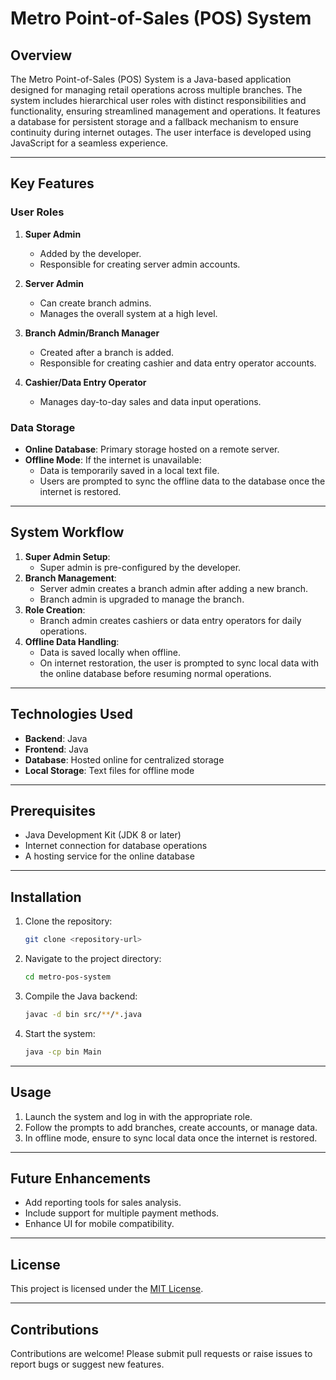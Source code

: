 # Metro Point-of-Sales (POS) System

## Overview
The Metro Point-of-Sales (POS) System is a Java-based application designed for managing retail operations across multiple branches. The system includes hierarchical user roles with distinct responsibilities and functionality, ensuring streamlined management and operations. It features a database for persistent storage and a fallback mechanism to ensure continuity during internet outages. The user interface is developed using JavaScript for a seamless experience.

---

## Key Features

### User Roles
1. **Super Admin**
   - Added by the developer.
   - Responsible for creating server admin accounts.

2. **Server Admin**
   - Can create branch admins.
   - Manages the overall system at a high level.

3. **Branch Admin/Branch Manager**
   - Created after a branch is added.
   - Responsible for creating cashier and data entry operator accounts.

4. **Cashier/Data Entry Operator**
   - Manages day-to-day sales and data input operations.

### Data Storage
- **Online Database**: Primary storage hosted on a remote server.
- **Offline Mode**: If the internet is unavailable:
  - Data is temporarily saved in a local text file.
  - Users are prompted to sync the offline data to the database once the internet is restored.

---

## System Workflow
1. **Super Admin Setup**:
   - Super admin is pre-configured by the developer.
2. **Branch Management**:
   - Server admin creates a branch admin after adding a new branch.
   - Branch admin is upgraded to manage the branch.
3. **Role Creation**:
   - Branch admin creates cashiers or data entry operators for daily operations.
4. **Offline Data Handling**:
   - Data is saved locally when offline.
   - On internet restoration, the user is prompted to sync local data with the online database before resuming normal operations.

---

## Technologies Used
- **Backend**: Java
- **Frontend**: Java
- **Database**: Hosted online for centralized storage
- **Local Storage**: Text files for offline mode

---

## Prerequisites
- Java Development Kit (JDK 8 or later)
- Internet connection for database operations
- A hosting service for the online database

---

## Installation
1. Clone the repository:
   ```bash
   git clone <repository-url>
   ```
2. Navigate to the project directory:
   ```bash
   cd metro-pos-system
   ```
3. Compile the Java backend:
   ```bash
   javac -d bin src/**/*.java
   ```
4. Start the system:
   ```bash
   java -cp bin Main
   ```

---

## Usage
1. Launch the system and log in with the appropriate role.
2. Follow the prompts to add branches, create accounts, or manage data.
3. In offline mode, ensure to sync local data once the internet is restored.

---

## Future Enhancements
- Add reporting tools for sales analysis.
- Include support for multiple payment methods.
- Enhance UI for mobile compatibility.

---

## License
This project is licensed under the [MIT License](LICENSE).

---

## Contributions
Contributions are welcome! Please submit pull requests or raise issues to report bugs or suggest new features.
